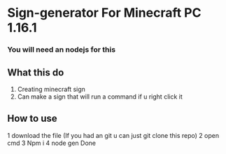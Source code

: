 # Sign-generator For Minecraft PC 1.16.1
### You will need an nodejs for this
## What this do 
1. Creating minecraft sign 
2. Can make a sign that will run a command if u right click it
## How to use
1 download the file 
(If you had an git u can just git clone this repo)
2 open cmd 
3 Npm i
4 node gen
Done
